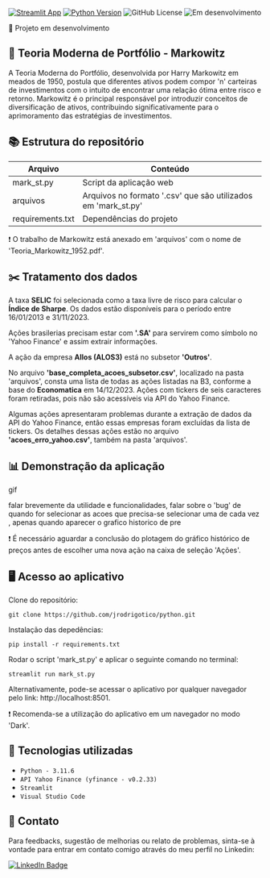 [![Streamlit App](https://static.streamlit.io/badges/streamlit_badge_black_white.svg)](https://streamlit.io)
[![Python Version](https://img.shields.io/badge/python-3.11.6-blue.svg)](https://www.python.org/downloads/)
![GitHub License](https://img.shields.io/github/license/jrodrigotico/python)
![Em desenvolvimento](https://img.shields.io/badge/status%20:%20em%20desenvolvimento%20-8A2BE2)

:construction_worker: Projeto em desenvolvimento


## 	:school: Teoria Moderna de Portfólio - Markowitz
A Teoria Moderna do Portfólio, desenvolvida por Harry Markowitz em meados de 1950, postula que diferentes ativos podem compor 'n' carteiras de investimentos com o intuito de encontrar uma relação ótima entre risco e retorno. 
Markowitz é o principal responsável por introduzir conceitos de diversificação de ativos, contribuindo significativamente para o aprimoramento das estratégias de investimentos.


## 	:books: Estrutura do repositório
| **Arquivo** | **Conteúdo** |
| ------------- | ------------- |
| mark_st.py | Script da aplicação web |
| arquivos | Arquivos no formato '.csv' que são utilizados em 'mark_st.py' |
| requirements.txt | Dependências do projeto |

:exclamation: O trabalho de Markowitz está anexado em 'arquivos' com o nome de 'Teoria_Markowitz_1952.pdf'.


## 	:scissors: Tratamento dos dados
A taxa **SELIC** foi selecionada como a taxa livre de risco para calcular o **Índice de Sharpe**. Os dados estão disponíveis para o período entre 16/01/2013 e 31/11/2023.

Ações brasilerias precisam estar com **'.SA'** para servirem como símbolo no 'Yahoo Finance' e assim extrair informações.

A ação da empresa **Allos (ALOS3)** está no subsetor **'Outros'**.

No arquivo **'base_completa_acoes_subsetor.csv'**, localizado na pasta 'arquivos', consta uma lista de todas as ações listadas na B3, conforme a base do **Economatica** em 14/12/2023. Ações com tickers de seis caracteres foram retiradas, pois não são acessíveis via API do Yahoo Finance.

Algumas ações apresentaram problemas durante a extração de dados da API do Yahoo Finance, então essas empresas foram excluídas da lista de tickers. Os detalhes dessas ações estão no arquivo **'acoes_erro_yahoo.csv'**, também na pasta 'arquivos'.


## :bar_chart: Demonstração da aplicação

gif

falar brevemente da utilidade e funcionalidades, falar sobre o 'bug' de quando for selecionar as acoes que precisa-se selecionar uma de cada vez , 
apenas quando aparecer o grafico historico de pre

:exclamation: É necessário aguardar a conclusão do plotagem do gráfico histórico de preços antes de escolher uma nova ação na caixa de seleção 'Ações'.


## 	:desktop_computer: Acesso ao aplicativo
Clone do repositório:

```
git clone https://github.com/jrodrigotico/python.git
```

Instalação das depedências:

```
pip install -r requirements.txt
```

Rodar o script 'mark_st.py' e aplicar o seguinte comando no terminal:
```
streamlit run mark_st.py
```

Alternativamente, pode-se acessar o aplicativo por qualquer navegador pelo link:
http://localhost:8501.    

:exclamation: Recomenda-se a utilização do aplicativo em um navegador no modo 'Dark'.  


## :mag_right: Tecnologias utilizadas
- ``Python - 3.11.6``
- ``API Yahoo Finance (yfinance - v0.2.33)``
- ``Streamlit``
- ``Visual Studio Code``


## 	:email: Contato
Para feedbacks, sugestão de melhorias ou relato de problemas, sinta-se à vontade para entrar em contato comigo através do meu perfil no Linkedin:

[![LinkedIn Badge](https://img.shields.io/badge/LinkedIn-0077B5?style=for-the-badge&logo=linkedin&logoColor=white)](https://www.linkedin.com/in/joão-rodrigo-lemes-5603a6154/)





